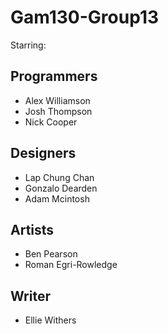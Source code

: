 # Gam130-Group13

Starring:
## Programmers
* Alex Williamson
* Josh Thompson
* Nick Cooper

## Designers
* Lap Chung Chan
* Gonzalo Dearden
* Adam Mcintosh

## Artists
* Ben Pearson
* Roman Egri-Rowledge

## Writer
* Ellie Withers
